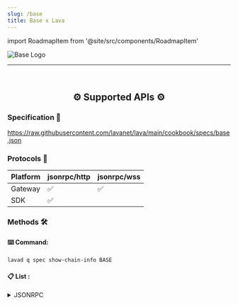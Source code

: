 ```yaml
---
slug: /base
title: Base x Lava
---
```


import RoadmapItem from '@site/src/components/RoadmapItem'

![Base Logo](/img/chains/base_logo.svg)

[<RoadmapItem icon="⛏️" title="Get RPC" description="Get access to Lava's Web3 APIs and start building on the network with ease"/>](/base-dev)

[<RoadmapItem icon="🚀" title="Run an RPC Node" description="Become a part of Lava's network by running your own RPC node and accessing Web3 APIs seamlessly"/>](/base-node)

<hr />
<br />

<center>

## ⚙️ Supported APIs ⚙️

</center>

### Specification 📑

https://raw.githubusercontent.com/lavanet/lava/main/cookbook/specs/base.json

### Protocols 🔗

| Platform | jsonrpc/http | jsonrpc/wss |
| -------- | ------------ | ----------- |
| Gateway  | ✅           | ✅          |
| SDK      | ✅           |

### Methods 🛠️

#### ⌨️ Command:

```bash
lavad q spec show-chain-info BASE
```

#### 📋 List :

<details>
<summary> JSONRPC </summary>

- eth_accounts
- eth_blockNumber
- eth_call
- eth_chainId
- eth_coinbase
- eth_compileLLL
- eth_createAccessList
- eth_estimateGas
- eth_feeHistory
- eth_gasPrice
- eth_getBalance
- eth_getBlockByHash
- eth_getBlockByNumber
- eth_getBlockTransactionCountByHash
- eth_getBlockTransactionCountByNumber
- eth_getCode
- eth_getCompilers
- eth_getFilterChanges
- eth_getFilterLogs
- eth_getLogs
- eth_getProof
- eth_getStorageAt
- eth_getTransactionByBlockHashAndIndex
- eth_getTransactionByBlockNumberAndIndex
- eth_getTransactionByHash
- eth_getTransactionCount
- eth_getTransactionReceipt
- eth_getUncleByBlockHashAndIndex
- eth_getUncleByBlockNumberAndIndex
- eth_getUncleCountByBlockHash
- eth_getUncleCountByBlockNumber
- eth_getWork
- eth_hashrate
- eth_maxPriorityFeePerGas
- eth_mining
- eth_newBlockFilter
- eth_newFilter
- eth_newPendingTransactionFilter
- eth_protocolVersion
- eth_sendRawTransaction
- eth_sendTransaction
- eth_sign
- eth_signTransaction
- eth_subscribe
- eth_syncing
- eth_uninstallFilter
- eth_unsubscribe
- net_listening
- net_peerCount
- net_version
- rpc_modules
- web3_clientVersion
- web3_sha3
- debug_getBadBlocks
- debug_getRawBlock
- debug_getRawHeader
- debug_getRawReceipts
- debug_getRawTransaction
- debug_storageRangeAt
- debug_traceBlock
- debug_traceBlockByHash
- debug_traceBlockByNumber
- debug_traceCall
- debug_traceTransaction

</details>
